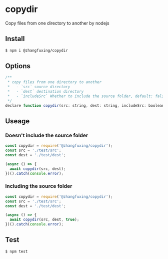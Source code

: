 # copydir
Copy files from one directory to another by nodejs

## Install

```sh
$ npm i @zhangfuxing/copydir
```  

## Options  
```js
/**
 * copy files from one directory to another
 *   - `src` source directory
 *   - `dest` destination directory
 *   - `includeSrc` Whether to include the source folder, default: false
 */
declare function copydir(src: string, dest: string, includeSrc: boolean): Promise<void>  
```

## Useage  

### Doesn't include the source folder

```js
const copydir = require('@zhangfuxing/copydir');
const src = './test/src';
const dest = './test/dest';

(async () => {
  await copydir(src, dest);
})().catch(console.error);
```  

### Including the source folder

```js
const copydir = require('@zhangfuxing/copydir');
const src = './test/src';
const dest = './test/dest';

(async () => {
  await copydir(src, dest, true);
})().catch(console.error);
```  

## Test

```sh
$ npm test
```  
